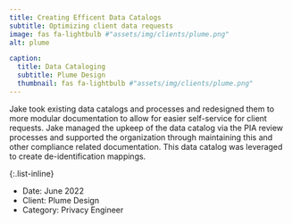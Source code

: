 ```yaml
---
title: Creating Efficent Data Catalogs
subtitle: Optimizing client data requests
image: fas fa-lightbulb #"assets/img/clients/plume.png"
alt: plume

caption:
  title: Data Cataloging
  subtitle: Plume Design
  thumbnail: fas fa-lightbulb #"assets/img/clients/plume.png"
---
```


Jake took existing data catalogs and processes and redesigned them to more modular documentation to allow for easier self-service for client requests.  Jake managed the upkeep of the data catalog via the PIA review processes and supported the organization through maintaining this and other compliance related documentation.  This data catalog was leveraged to create de-identification mappings.

{:.list-inline}

- Date: June 2022
- Client: Plume Design
- Category: Privacy Engineer